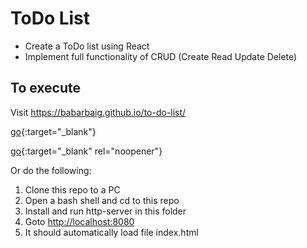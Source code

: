 # ToDo List

* Create a ToDo list using React  
* Implement full functionality of CRUD (Create Read Update Delete) 

## To execute

Visit <https://babarbaig.github.io/to-do-list/>

[go](https://babarbaig.github.io/to-do-list){:target="_blank"}

[go](https://babarbaig.github.io/to-do-list){:target="_blank" rel="noopener"}

Or do the following:
1. Clone this repo to a PC
2. Open a bash shell and cd to this repo
3. Install and run http-server in this folder
4. Goto <http://localhost:8080>
5. It should automatically load file index.html

